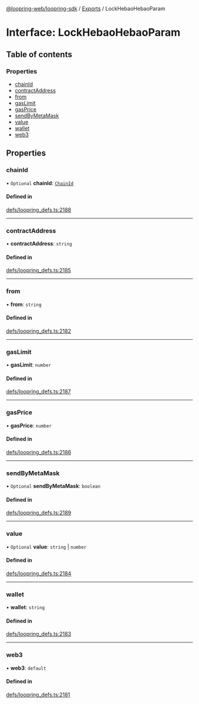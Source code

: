 [@loopring-web/loopring-sdk](../README.md) / [Exports](../modules.md) / LockHebaoHebaoParam

# Interface: LockHebaoHebaoParam

## Table of contents

### Properties

- [chainId](LockHebaoHebaoParam.md#chainid)
- [contractAddress](LockHebaoHebaoParam.md#contractaddress)
- [from](LockHebaoHebaoParam.md#from)
- [gasLimit](LockHebaoHebaoParam.md#gaslimit)
- [gasPrice](LockHebaoHebaoParam.md#gasprice)
- [sendByMetaMask](LockHebaoHebaoParam.md#sendbymetamask)
- [value](LockHebaoHebaoParam.md#value)
- [wallet](LockHebaoHebaoParam.md#wallet)
- [web3](LockHebaoHebaoParam.md#web3)

## Properties

### chainId

• `Optional` **chainId**: [`ChainId`](../enums/ChainId.md)

#### Defined in

[defs/loopring_defs.ts:2188](https://github.com/Loopring/loopring_sdk/blob/077bca2/src/defs/loopring_defs.ts#L2188)

___

### contractAddress

• **contractAddress**: `string`

#### Defined in

[defs/loopring_defs.ts:2185](https://github.com/Loopring/loopring_sdk/blob/077bca2/src/defs/loopring_defs.ts#L2185)

___

### from

• **from**: `string`

#### Defined in

[defs/loopring_defs.ts:2182](https://github.com/Loopring/loopring_sdk/blob/077bca2/src/defs/loopring_defs.ts#L2182)

___

### gasLimit

• **gasLimit**: `number`

#### Defined in

[defs/loopring_defs.ts:2187](https://github.com/Loopring/loopring_sdk/blob/077bca2/src/defs/loopring_defs.ts#L2187)

___

### gasPrice

• **gasPrice**: `number`

#### Defined in

[defs/loopring_defs.ts:2186](https://github.com/Loopring/loopring_sdk/blob/077bca2/src/defs/loopring_defs.ts#L2186)

___

### sendByMetaMask

• `Optional` **sendByMetaMask**: `boolean`

#### Defined in

[defs/loopring_defs.ts:2189](https://github.com/Loopring/loopring_sdk/blob/077bca2/src/defs/loopring_defs.ts#L2189)

___

### value

• `Optional` **value**: `string` \| `number`

#### Defined in

[defs/loopring_defs.ts:2184](https://github.com/Loopring/loopring_sdk/blob/077bca2/src/defs/loopring_defs.ts#L2184)

___

### wallet

• **wallet**: `string`

#### Defined in

[defs/loopring_defs.ts:2183](https://github.com/Loopring/loopring_sdk/blob/077bca2/src/defs/loopring_defs.ts#L2183)

___

### web3

• **web3**: `default`

#### Defined in

[defs/loopring_defs.ts:2181](https://github.com/Loopring/loopring_sdk/blob/077bca2/src/defs/loopring_defs.ts#L2181)
